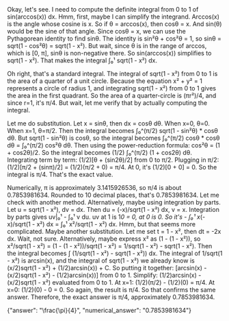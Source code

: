 <think>
Okay, let's see. I need to compute the definite integral from 0 to 1 of sin(arccos(x)) dx. Hmm, first, maybe I can simplify the integrand. Arccos(x) is the angle whose cosine is x. So if θ = arccos(x), then cosθ = x. And sin(θ) would be the sine of that angle. Since cosθ = x, we can use the Pythagorean identity to find sinθ. The identity is sin²θ + cos²θ = 1, so sinθ = sqrt(1 - cos²θ) = sqrt(1 - x²). But wait, since θ is in the range of arccos, which is [0, π], sinθ is non-negative there. So sin(arccos(x)) simplifies to sqrt(1 - x²). That makes the integral ∫₀¹ sqrt(1 - x²) dx.

Oh right, that's a standard integral. The integral of sqrt(1 - x²) from 0 to 1 is the area of a quarter of a unit circle. Because the equation x² + y² = 1 represents a circle of radius 1, and integrating sqrt(1 - x²) from 0 to 1 gives the area in the first quadrant. So the area of a quarter-circle is (πr²)/4, and since r=1, it's π/4. But wait, let me verify that by actually computing the integral.

Let me do substitution. Let x = sinθ, then dx = cosθ dθ. When x=0, θ=0. When x=1, θ=π/2. Then the integral becomes ∫₀^(π/2) sqrt(1 - sin²θ) * cosθ dθ. But sqrt(1 - sin²θ) is cosθ, so the integral becomes ∫₀^(π/2) cosθ * cosθ dθ = ∫₀^(π/2) cos²θ dθ. Then using the power-reduction formula: cos²θ = (1 + cos2θ)/2. So the integral becomes (1/2) ∫₀^(π/2) (1 + cos2θ) dθ. Integrating term by term: (1/2)[θ + (sin2θ)/2] from 0 to π/2. Plugging in π/2: (1/2)[π/2 + (sinπ)/2] = (1/2)(π/2 + 0) = π/4. At 0, it's (1/2)[0 + 0] = 0. So the integral is π/4. That's the exact value.

Numerically, π is approximately 3.1415926536, so π/4 is about 0.7853981634. Rounded to 10 decimal places, that's 0.7853981634. Let me check with another method. Alternatively, maybe using integration by parts. Let u = sqrt(1 - x²), dv = dx. Then du = (-x)/sqrt(1 - x²) dx, v = x. Integration by parts gives uv|₀¹ - ∫₀¹ v du. uv at 1 is 1*0 = 0, at 0 is 0. So it's - ∫₀¹ x*(-x)/sqrt(1 - x²) dx = ∫₀¹ x²/sqrt(1 - x²) dx. Hmm, but that seems more complicated. Maybe another substitution. Let me set t = 1 - x², then dt = -2x dx. Wait, not sure. Alternatively, maybe express x² as (1 - (1 - x²)), so x²/sqrt(1 - x²) = (1 - (1 - x²))/sqrt(1 - x²) = 1/sqrt(1 - x²) - sqrt(1 - x²). Then the integral becomes ∫ (1/sqrt(1 - x²) - sqrt(1 - x²)) dx. The integral of 1/sqrt(1 - x²) is arcsin(x), and the integral of sqrt(1 - x²) we already know is (x/2)sqrt(1 - x²) + (1/2)arcsin(x)) + C. So putting it together: [arcsin(x) - (x/2)sqrt(1 - x²) - (1/2)arcsin(x))] from 0 to 1. Simplify: (1/2)arcsin(x) - (x/2)sqrt(1 - x²) evaluated from 0 to 1. At x=1: (1/2)(π/2) - (1/2)(0) = π/4. At x=0: (1/2)(0) - 0 = 0. So again, the result is π/4. So that confirms the same answer. Therefore, the exact answer is π/4, approximately 0.7853981634.
</think>

{"answer": "\\frac{\\pi}{4}", "numerical_answer": "0.7853981634"}